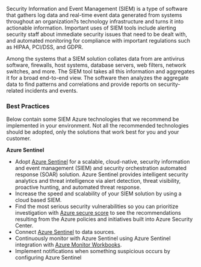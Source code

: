 Security Information and Event Management (SIEM) is a type of software that gathers log data and real-time event data generated from systems throughout an organization?s technology infrastructure and turns it into actionable information. Important uses of SIEM tools include alerting security staff about immediate security issues that need to be dealt with, and automated monitoring for compliance with important regulations such as HIPAA, PCI/DSS, and GDPR.

Among the systems that a SIEM solution collates data from are antivirus software, firewalls, host systems, database servers, web filters, network switches, and more. The SIEM tool takes all this information and aggregates it for a broad end-to-end view. The software then analyzes the aggregate data to find patterns and correlations and provide reports on security-related incidents and events.

### Best Practices

Below contain some SIEM Azure technologies that we recommend be implemented in your environment. Not all the recommended technologies should be adopted, only the solutions that work best for you and your customer.

**Azure Sentinel**

- Adopt [Azure Sentinel](https://docs.microsoft.com/en-us/azure/sentinel/tutorial-detect-threats-built-in) for a scalable, cloud-native, security information and event management (SIEM) and security orchestration automated response (SOAR) solution. Azure Sentinel provides intelligent security analytics and threat intelligence via alert detection, threat visibility, proactive hunting, and automated threat response.
- Increase the speed and scalability of your SIEM solution by using a cloud based SIEM.
- Find the most serious security vulnerabilities so you can prioritize investigation with [Azure secure score](https://docs.microsoft.com/en-us/azure/security-center/secure-score-security-controls) to see the recommendations resulting from the Azure policies and initiatives built into Azure Security Center.
- Connect [Azure Sentinel](https://docs.microsoft.com/en-us/azure/sentinel/connect-data-sources) to data sources.
- Continuously monitor with Azure Sentinel using Azure Sentinel integration with [Azure Monitor Workbooks](https://docs.microsoft.com/en-us/azure/azure-monitor/platform/workbooks-overview).
- Implement notifications when something suspicious occurs by configuring Azure Sentinel
